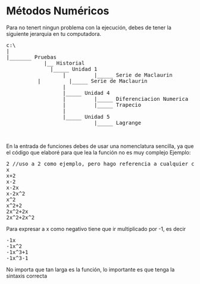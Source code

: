 # Métodos Numéricos

Para no tenert ningun problema con la ejecución, debes de tener la siguiente jerarquia en tu computadora.

<pre>
c:\
|
|_______ Pruebas
            |__ Historial
	          |_____ Unidad 1
                  |         |_____ Serie de Maclaurin
		  |         |_____ Serie de Maclaurin
                  |
                  |_____ Unidad 4
                  |         |_____ Diferenciacion Numerica
                  |         |_____ Trapecio
                  |
                  |_____ Unidad 5
                            |_____ Lagrange


</pre>

En la entrada de funciones debes de usar una nomenclatura sencilla, ya que el código que elaboré para que lea la función no es muy complejo
Ejemplo:
<pre>
2 //uso a 2 como ejemplo, pero hago referencia a cualquier constante
x
x+2
x-2
x-2x
x-2x^2
x^2
x^2+2
2x^2+2x
2x^2+2x^2
</pre>

Para expresar a x como negativo tiene que ir multiplicado por -1, es decir

<pre>
-1x
-1x^2
-1x^3+1
-1x^3-1
</pre>

No importa que tan larga es la función, lo importante es que tenga la sintaxis correcta

